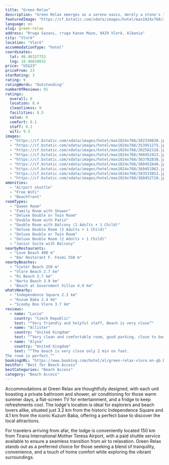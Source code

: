```yaml
---
title: "Green Relax"
description: "Green Relax emerges as a serene oasis, merely a stone's throw away from the pristine Vjetër Beach, offering guests a unique blend of comfort and convenience."
featuredImage: "https://cf.bstatic.com/xdata/images/hotel/max1024x768/202330830.jpg?k=c84d2185fec09c699b60ba69ae84622052cda369c64c54876a7c2b6706c8022e&o=&hp=1"
language: en
slug: green-relax
address: "Rruga Sazani, rruga Kanan Maze, 9429 Vlorë, Albania"
city: "Vlorë"
location: "Vlorë"
accommodationType: "hotel"
coordinates:
  lat: 40.46157753
  lng: 19.46610032
price: "US$23"
priceFrom: 23
starRating: 3
rating: 9
ratingWords: "Outstanding"
numberOfReviews: 91
ratings:
  overall: 9
  location: 8.4
  cleanliness: 9
  facilities: 8.5
  value: 9
  comfort: 9.1
  staff: 9.2
  wifi: 9.5
images:
  - "https://cf.bstatic.com/xdata/images/hotel/max1024x768/202330830.jpg?k=c84d2185fec09c699b60ba69ae84622052cda369c64c54876a7c2b6706c8022e&o=&hp=1"
  - "https://cf.bstatic.com/xdata/images/hotel/max1024x768/353951275.jpg?k=510c60ce6a5cabc6d194a41a771384fb79e5d9fac80f7712ec878bc65f5d2eec&o=&hp=1"
  - "https://cf.bstatic.com/xdata/images/hotel/max1024x768/202582318.jpg?k=8a7a3a162c4226fa73a8efd763c6a29c2a3db8834b10ca68048ec862fbad487d&o=&hp=1"
  - "https://cf.bstatic.com/xdata/images/hotel/max1024x768/360452423.jpg?k=2baa635c77b7b6153ac3e2397f5cdb7d83ecf6bef94afc9107d0fe02340b92f7&o=&hp=1"
  - "https://cf.bstatic.com/xdata/images/hotel/max1024x768/303782830.jpg?k=dea69e3930e9dc8970696b3936ff7290e8167e5abc45159250d00b43526bc1df&o=&hp=1"
  - "https://cf.bstatic.com/xdata/images/hotel/max1024x768/360452640.jpg?k=f90c47cedc9ed6810fd6ddaa8583e93c6a8f0c662507e1c8fd81fd00e54e5a93&o=&hp=1"
  - "https://cf.bstatic.com/xdata/images/hotel/max1024x768/360451962.jpg?k=b54d7c2bffa895bef56ad9c5d274c7e6b31469d4906ee39948299d4dd711a12b&o=&hp=1"
  - "https://cf.bstatic.com/xdata/images/hotel/max1024x768/203533852.jpg?k=34fe247b7c949556b80c87bcf9ab37ad03c355a51ab702e6c3d7f82e298695b8&o=&hp=1"
  - "https://cf.bstatic.com/xdata/images/hotel/max1024x768/360452710.jpg?k=8f4560e5e33db98f6766fc7b981601a91920b4569840e514ecf487699dfaa8c8&o=&hp=1"
amenities:
  - "Airport shuttle"
  - "Free WiFi"
  - "Beachfront"
roomTypes:
  - "Queen Room"
  - "Family Room with Shower"
  - "Deluxe Double or Twin Room"
  - "Double Room with Patio"
  - "Double Room with Balcony (2 Adults + 1 Child)"
  - "Deluxe Double Room (2 Adults + 1 Child)"
  - "Deluxe Double or Twin Room"
  - "Deluxe Double Room (2 Adults + 1 Child)"
  - "Junior Suite with Balcony"
nearbyRestaurants:
  - "Love Beach 400 m"
  - "Bar Restorant F. Feimi 550 m"
nearbyBeaches:
  - "Vjetër Beach 250 m"
  - "Vlore Beach 2.7 km"
  - "Ri Beach 3.7 km"
  - "Narta Beach 3.9 km"
  - "Beach at Government Villas 4.9 km"
whatsNearby:
  - "Independence Square 2.3 km"
  - "Kuzum Baba 2.4 km"
  - "Scooby Doo Vlore 3.7 km"
reviews:
  - name: "Lucie"
    country: "Czech Republic"
    text: "“Very friendly and helpful staff, Beach is very close”"
  - name: "Allister"
    country: "United Kingdom"
    text: "“Very clean and comfortable room, good parking, close to beaches.”"
  - name: "Alyna"
    country: "United Kingdom"
    text: "“The beach is very close only 2 min on foot.
The room is perfect.”"
bookingURL: "https://www.booking.com/hotel/al/green-relax-vlore.en-gb.html?aid=8035640"
bestFor: "Best for Beach Access"
bestCategories: "Beach Access"
category: "Beach Access"
---
```


Accommodations at Green Relax are thoughtfully designed, with each unit boasting a private bathroom and shower, air conditioning for those warm summer days, a flat-screen TV for entertainment, and a fridge to keep refreshments cool. The lodge's location is ideal for explorers and beach lovers alike, situated just 3.2 km from the historic Independence Square and 4.1 km from the iconic Kuzum Baba, offering a perfect base to discover the local attractions.

For travelers arriving from afar, the lodge is conveniently located 150 km from Tirana International Mother Teresa Airport, with a paid shuttle service available to ensure a seamless transition from air to relaxation. Green Relax stands out as a preferred choice for those seeking a blend of tranquility, convenience, and a touch of home comfort while exploring the vibrant surroundings.